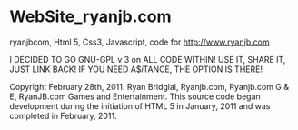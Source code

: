 WebSite_ryanjb.com
==================

ryanjbcom, Html 5, Css3, Javascript, code for http://www.ryanjb.com

I DECIDED TO GO GNU-GPL v 3 on ALL CODE WITHIN! USE IT, SHARE IT, JUST LINK BACK!
IF YOU NEED A$$i$TANCE, THE OPTION IS THERE!

Copyright February 28th, 2011. Ryan Bridglal, Ryanjb.com, Ryanjb.com G & E,
 RyanJB.com Games and Entertainment. This source code began development during the
  initiation of HTML 5 in January, 2011 and was completed in February, 2011.
